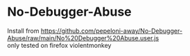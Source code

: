 # No-Debugger-Abuse

Install from https://github.com/pepeloni-away/No-Debugger-Abuse/raw/main/No%20Debugger%20Abuse.user.js <br>
only tested on firefox violentmonkey
